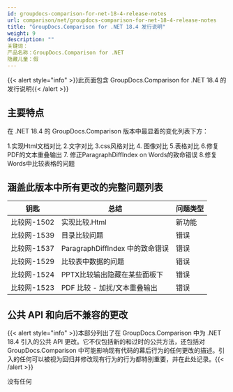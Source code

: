 ```yaml
---
id: groupdocs-comparison-for-net-18-4-release-notes
url: comparison/net/groupdocs-comparison-for-net-18-4-release-notes
title: "GroupDocs.Comparison for .NET 18.4 发行说明"
weight: 9
description: ""
关键词：
产品名称：GroupDocs.Comparison for .NET
隐藏儿童：假
---
```

{{< alert style="info" >}}此页面包含 GroupDocs.Comparison for .NET 18.4 的发行说明{{< /alert >}}

## 主要特点

在 .NET 18.4 的 GroupDocs.Comparison 版本中最显着的变化列表下方：

1.实现Html文档对比
2.文字对比
3.css风格对比
4. 图像对比
5.表格对比
6.修复PDF的文本重叠输出
7. 修正ParagraphDiffIndex on Words的致命错误
8.修复Words中比较表格的问题

## 涵盖此版本中所有更改的完整问题列表

|钥匙 |总结 |问题类型 |
| --- | --- | --- |
|比较网-1502 |实现比较.Html |新功能 |
|比较网-1539 |目录比较问题 |错误 |
|比较网-1537 | ParagraphDiffIndex 中的致命错误 |错误 |
|比较网-1529 |比较表中数据的问题 |错误 |
|比较网-1524 | PPTX比较输出隐藏在某些面板下|错误 |
|比较网-1523 | PDF 比较 - 加扰/文本重叠输出 |错误 |

## 公共 API 和向后不兼容的更改

{{< alert style="info" >}}本部分列出了在 GroupDocs.Comparison 中为 .NET 18.4 引入的公共 API 更改。它不仅包括新的和过时的公共方法，还包括对 GroupDocs.Comparison 中可能影响现有代码的幕后行为的任何更改的描述。引入的任何可以被视为回归并修改现有行为的行为都特别重要，并在此处记录。{{< /alert >}}

没有任何

